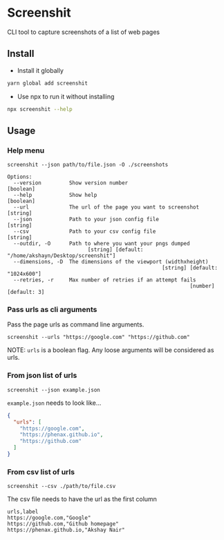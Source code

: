 # Screenshit

CLI tool to capture screenshots of a list of web pages

## Install

* Install it globally
```bash
yarn global add screenshit
```

* Use npx to run it without installing
```bash
npx screenshit --help
```

## Usage

### Help menu
```
screenshit --json path/to/file.json -O ./screenshots

Options:
  --version         Show version number                                [boolean]
  --help            Show help                                          [boolean]
  --url             The url of the page you want to screenshot          [string]
  --json            Path to your json config file                       [string]
  --csv             Path to your csv config file                        [string]
  --outdir, -O      Path to where you want your pngs dumped
                          [string] [default: "/home/akshayn/Desktop/screenshit"]
  --dimensions, -D  The dimensions of the viewport (widthxheight)
                                                  [string] [default: "1024x600"]
  --retries, -r     Max number of retries if an attempt fails
                                                           [number] [default: 3]
```

### Pass urls as cli arguments
Pass the page urls as command line arguments.

```
screenshit --urls "https://google.com" "https://github.com"
```

NOTE: `urls` is a boolean flag. Any loose arguments will be considered as urls.


### From json list of urls

```
screenshit --json example.json
```

`example.json` needs to look like...
```json
{
  "urls": [
    "https://google.com",
    "https://phenax.github.io",
    "https://github.com"
  ]
}
```


### From csv list of urls

```
screenshit --csv ./path/to/file.csv
```

The csv file needs to have the url as the first column

```csv
urls,label
https://google.com,"Google"
https://github.com,"Github homepage"
https://phenax.github.io,"Akshay Nair"
```
